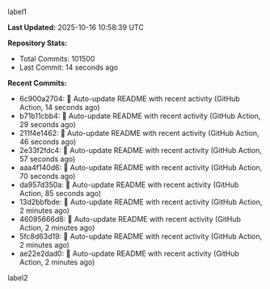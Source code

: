 
label1 
<!-- ACTIVITY_START -->
**Last Updated:** 2025-10-16 10:58:39 UTC

**Repository Stats:**
- Total Commits: 101500
- Last Commit: 14 seconds ago

**Recent Commits:**
- 6c900a2704: 🤖 Auto-update README with recent activity (GitHub Action, 14 seconds ago)
- b71b11cbb4: 🤖 Auto-update README with recent activity (GitHub Action, 29 seconds ago)
- 211f4e1462: 🤖 Auto-update README with recent activity (GitHub Action, 46 seconds ago)
- 2e33f2fdc4: 🤖 Auto-update README with recent activity (GitHub Action, 57 seconds ago)
- aaa4f140d6: 🤖 Auto-update README with recent activity (GitHub Action, 70 seconds ago)
- da957d350a: 🤖 Auto-update README with recent activity (GitHub Action, 85 seconds ago)
- 13d2bbfbde: 🤖 Auto-update README with recent activity (GitHub Action, 2 minutes ago)
- 46095666d8: 🤖 Auto-update README with recent activity (GitHub Action, 2 minutes ago)
- 5fc8d63d19: 🤖 Auto-update README with recent activity (GitHub Action, 2 minutes ago)
- ae22e2dad0: 🤖 Auto-update README with recent activity (GitHub Action, 2 minutes ago)
<!-- ACTIVITY_END -->

label2
